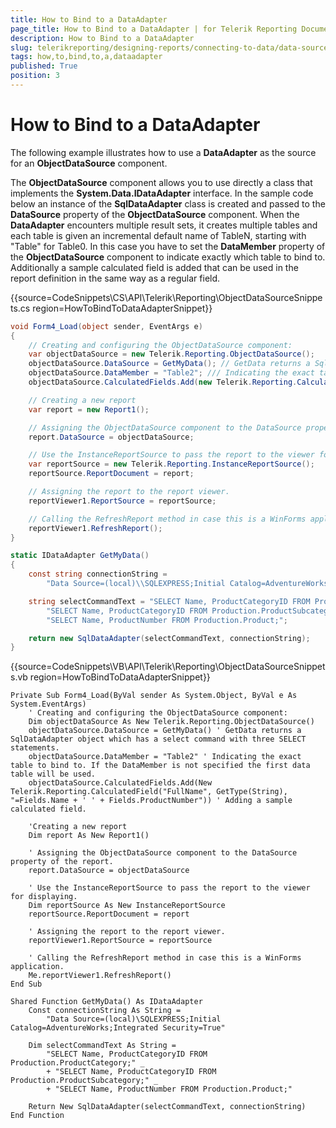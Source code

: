 ```yaml
---
title: How to Bind to a DataAdapter
page_title: How to Bind to a DataAdapter | for Telerik Reporting Documentation
description: How to Bind to a DataAdapter
slug: telerikreporting/designing-reports/connecting-to-data/data-source-components/objectdatasource-component/how-to/how-to-bind-to-a-dataadapter
tags: how,to,bind,to,a,dataadapter
published: True
position: 3
---
```


# How to Bind to a DataAdapter



The following example illustrates how to use a __DataAdapter__ as the source for an __ObjectDataSource__ component.         

The __ObjectDataSource__ component allows you             to use directly a class that implements the __System.Data.IDataAdapter__ interface. In the sample code             below an instance of the __SqlDataAdapter__           class is created and passed to the __DataSource__           property of the __ObjectDataSource__ component.             When the __DataAdapter__ encounters multiple             result sets, it creates multiple tables and each table is given an             incremental default name of TableN, starting with "Table" for Table0.             In this case you have to set the __DataMember__           property of the __ObjectDataSource__ component             to indicate exactly which table to bind to. Additionally a sample             calculated field is added that can be used in the report definition             in the same way as a regular field.         

{{source=CodeSnippets\CS\API\Telerik\Reporting\ObjectDataSourceSnippets.cs region=HowToBindToDataAdapterSnippet}}
````C#
void Form4_Load(object sender, EventArgs e)
{
    // Creating and configuring the ObjectDataSource component:
    var objectDataSource = new Telerik.Reporting.ObjectDataSource();
    objectDataSource.DataSource = GetMyData(); // GetData returns a SqlDataAdapter object which has a select command with three SELECT statements.
    objectDataSource.DataMember = "Table2"; /// Indicating the exact table to bind to. If the DataMember is not specified the first data table will be used.
    objectDataSource.CalculatedFields.Add(new Telerik.Reporting.CalculatedField("FullName", typeof(string), "=Fields.Name + ' ' + Fields.ProductNumber")); // Adding a sample calculated field.

    // Creating a new report
    var report = new Report1();

    // Assigning the ObjectDataSource component to the DataSource property of the report.
    report.DataSource = objectDataSource;

    // Use the InstanceReportSource to pass the report to the viewer for displaying
    var reportSource = new Telerik.Reporting.InstanceReportSource();
    reportSource.ReportDocument = report;

    // Assigning the report to the report viewer.
    reportViewer1.ReportSource = reportSource;

    // Calling the RefreshReport method in case this is a WinForms application.
    reportViewer1.RefreshReport();
}

static IDataAdapter GetMyData()
{
    const string connectionString =
        "Data Source=(local)\\SQLEXPRESS;Initial Catalog=AdventureWorks;Integrated Security=True";

    string selectCommandText = "SELECT Name, ProductCategoryID FROM Production.ProductCategory;" +
        "SELECT Name, ProductCategoryID FROM Production.ProductSubcategory;" +
        "SELECT Name, ProductNumber FROM Production.Product;";

    return new SqlDataAdapter(selectCommandText, connectionString);
}
````
{{source=CodeSnippets\VB\API\Telerik\Reporting\ObjectDataSourceSnippets.vb region=HowToBindToDataAdapterSnippet}}
````VB
Private Sub Form4_Load(ByVal sender As System.Object, ByVal e As System.EventArgs)
    ' Creating and configuring the ObjectDataSource component:
    Dim objectDataSource As New Telerik.Reporting.ObjectDataSource()
    objectDataSource.DataSource = GetMyData() ' GetData returns a SqlDataAdapter object which has a select command with three SELECT statements.
    objectDataSource.DataMember = "Table2" ' Indicating the exact table to bind to. If the DataMember is not specified the first data table will be used.
    objectDataSource.CalculatedFields.Add(New Telerik.Reporting.CalculatedField("FullName", GetType(String), "=Fields.Name + ' ' + Fields.ProductNumber")) ' Adding a sample calculated field.

    'Creating a new report
    Dim report As New Report1()

    ' Assigning the ObjectDataSource component to the DataSource property of the report.
    report.DataSource = objectDataSource

    ' Use the InstanceReportSource to pass the report to the viewer for displaying.
    Dim reportSource As New InstanceReportSource
    reportSource.ReportDocument = report

    ' Assigning the report to the report viewer.
    reportViewer1.ReportSource = reportSource

    ' Calling the RefreshReport method in case this is a WinForms application.
    Me.reportViewer1.RefreshReport()
End Sub

Shared Function GetMyData() As IDataAdapter
    Const connectionString As String =
        "Data Source=(local)\SQLEXPRESS;Initial Catalog=AdventureWorks;Integrated Security=True"

    Dim selectCommandText As String =
        "SELECT Name, ProductCategoryID FROM Production.ProductCategory;" _
        + "SELECT Name, ProductCategoryID FROM Production.ProductSubcategory;" _
        + "SELECT Name, ProductNumber FROM Production.Product;"

    Return New SqlDataAdapter(selectCommandText, connectionString)
End Function
````


